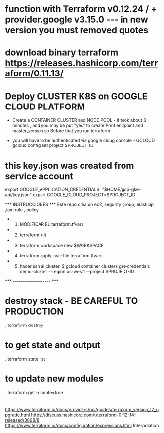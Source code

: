 # function with Terraform v0.12.24 / + provider.google v3.15.0 --- in new version you must removed quotes
# download binary terraform https://releases.hashicorp.com/terraform/0.11.13/
# Deploy CLUSTER K8S on GOOGLE CLOUD PLATFORM
 - Create a CONTAINER CLUSTER and NODE POOL - it took about 3 minutes , and you may be put "yes" to create
Print endpoint and master_version so 
Before that you run terraform :
* you will have to be authenticated via google cloug console - GCLOUD
 gcloud config set project $PROJECT_ID
# this key.json was created from service account 
 export GOOGLE_APPLICATION_CREDENTIALS="$HOME/gcp-gke-api/key.json"
 export GOOGLE_CLOUD_PROJECT=$PROJECT_ID

*** INSTRUCCIONES ***
Este repo crea un ec2, segurity group, elasticip ,iam role , policy

- 1. MODIFICAR EL terraform.tfvars
- 2. terraform init
- 3. terraform workspace new    $WORKSPACE
- 4. terraform apply -var-file terraform.tfvars
- 5. hacer ssh al cluster.
 $ gcloud container clusters get-credentials demo-cluster --region us-west1 --project $PROJECT-ID
 

*** ------------------- ***

# destroy stack - BE CAREFUL TO PRODUCTION
 . terraform destroy 
#  to get state and output 
. terraform state list
# to update new modules
. terraform get -update=true
# ###########################

https://www.terraform.io/docs/providers/oci/guides/terraform_version_12_upgrade.html
https://discuss.hashicorp.com/t/terraform-0-12-14-released/3898/8
https://www.terraform.io/docs/configuration/expressions.html
 Interpolation
